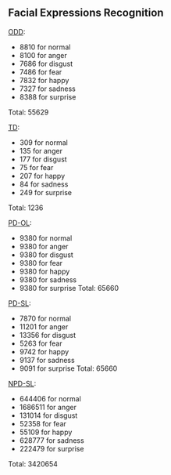 ## Facial Expressions Recognition

[ODD](ODD.tar.bz2):
- 8810 for normal
- 8100 for anger
- 7686 for disgust
- 7486 for fear
- 7832 for happy
- 7327 for sadness
- 8388 for surprise

Total: 55629

[TD](TD.tar.bz2):
- 309 for normal
- 135 for anger
- 177 for disgust
- 75 for fear
- 207 for happy
- 84 for sadness
- 249 for surprise

Total: 1236

[PD-OL](PD-OL.tar.bz2):
- 9380 for normal
- 9380 for anger
- 9380 for disgust
- 9380 for fear
- 9380 for happy
- 9380 for sadness
- 9380 for surprise
  Total: 65660

[PD-SL](PD-SL.tar.bz2):
- 7870 for normal
- 11201 for anger
- 13356 for disgust
- 5263 for fear
- 9742 for happy
- 9137 for sadness
- 9091 for surprise
 Total: 65660

[NPD-SL](NPD-SL.tar.bz2):
- 644406 for normal
- 1686511 for anger
- 131014 for disgust
- 52358 for fear
- 55109 for happy
- 628777 for sadness
- 222479 for surprise

Total: 3420654
